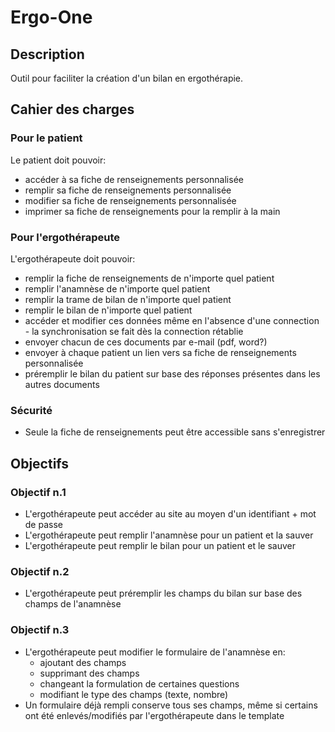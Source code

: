 # Ergo-One

## Description

Outil pour faciliter la création d'un bilan en ergothérapie.

## Cahier des charges

### Pour le patient

Le patient doit pouvoir:

- accéder à sa fiche de renseignements personnalisée
- remplir sa fiche de renseignements personnalisée
- modifier sa fiche de renseignements personnalisée
- imprimer sa fiche de renseignements pour la remplir à la main

### Pour l'ergothérapeute

L'ergothérapeute doit pouvoir:

- remplir la fiche de renseignements de n'importe quel patient
- remplir l'anamnèse de n'importe quel patient
- remplir la trame de bilan de n'importe quel patient
- remplir le bilan de n'importe quel patient
- accéder et modifier ces données même en l'absence d'une connection - la synchronisation se fait dès la connection rétablie
- envoyer chacun de ces documents par e-mail (pdf, word?)
- envoyer à chaque patient un lien vers sa fiche de renseignements personnalisée
- préremplir le bilan du patient sur base des réponses présentes dans les autres documents

### Sécurité

- Seule la fiche de renseignements peut être accessible sans s'enregistrer

## Objectifs

### Objectif n.1

- L'ergothérapeute peut accéder au site au moyen d'un identifiant + mot de passe
- L'ergothérapeute peut remplir l'anamnèse pour un patient et la sauver
- L'ergothérapeute peut remplir le bilan pour un patient et le sauver

### Objectif n.2

- L'ergothérapeute peut préremplir les champs du bilan sur base des champs de l'anamnèse

### Objectif n.3

- L'ergothérapeute peut modifier le formulaire de l'anamnèse en:
  - ajoutant des champs
  - supprimant des champs
  - changeant la formulation de certaines questions
  - modifiant le type des champs (texte, nombre)
- Un formulaire déjà rempli conserve tous ses champs, même si certains ont été enlevés/modifiés par l'ergothérapeute dans le template
